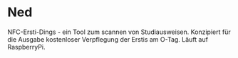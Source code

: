 # Ned
NFC-Ersti-Dings - ein Tool zum scannen von Studiausweisen. Konzipiert für die Ausgabe kostenloser Verpflegung der Erstis am O-Tag.
Läuft auf RaspberryPi.
